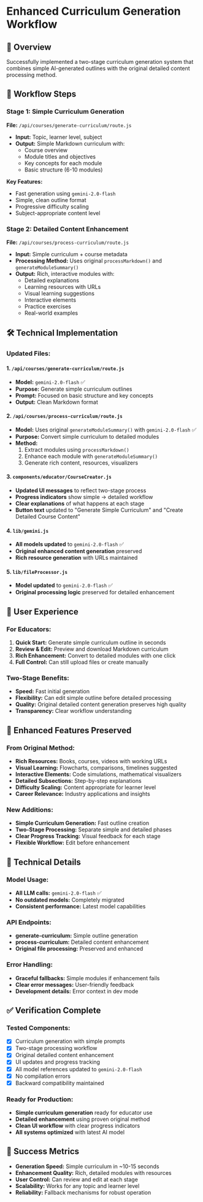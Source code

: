 # Enhanced Curriculum Generation Workflow

## 🎯 Overview
Successfully implemented a two-stage curriculum generation system that combines simple AI-generated outlines with the original detailed content processing method.

## 🔄 Workflow Steps

### Stage 1: Simple Curriculum Generation
**File:** `/api/courses/generate-curriculum/route.js`
- **Input:** Topic, learner level, subject
- **Output:** Simple Markdown curriculum with:
  - Course overview
  - Module titles and objectives
  - Key concepts for each module
  - Basic structure (6-10 modules)

**Key Features:**
- Fast generation using `gemini-2.0-flash`
- Simple, clean outline format
- Progressive difficulty scaling
- Subject-appropriate content level

### Stage 2: Detailed Content Enhancement
**File:** `/api/courses/process-curriculum/route.js`
- **Input:** Simple curriculum + course metadata
- **Processing Method:** Uses original `processMarkdown()` and `generateModuleSummary()`
- **Output:** Rich, interactive modules with:
  - Detailed explanations
  - Learning resources with URLs
  - Visual learning suggestions
  - Interactive elements
  - Practice exercises
  - Real-world examples

## 🛠 Technical Implementation

### Updated Files:

#### 1. `/api/courses/generate-curriculum/route.js`
- **Model:** `gemini-2.0-flash` ✅
- **Purpose:** Generate simple curriculum outlines
- **Prompt:** Focused on basic structure and key concepts
- **Output:** Clean Markdown format

#### 2. `/api/courses/process-curriculum/route.js`
- **Model:** Uses original `generateModuleSummary()` with `gemini-2.0-flash` ✅
- **Purpose:** Convert simple curriculum to detailed modules
- **Method:** 
  1. Extract modules using `processMarkdown()`
  2. Enhance each module with `generateModuleSummary()`
  3. Generate rich content, resources, visualizers

#### 3. `components/educator/CourseCreator.js`
- **Updated UI messages** to reflect two-stage process
- **Progress indicators** show simple → detailed workflow
- **Clear explanations** of what happens at each stage
- **Button text** updated to "Generate Simple Curriculum" and "Create Detailed Course Content"

#### 4. `lib/gemini.js`
- **All models updated** to `gemini-2.0-flash` ✅
- **Original enhanced content generation** preserved
- **Rich resource generation** with URLs maintained

#### 5. `lib/fileProcessor.js`
- **Model updated** to `gemini-2.0-flash` ✅
- **Original processing logic** preserved for detailed enhancement

## 🎨 User Experience

### For Educators:
1. **Quick Start:** Generate simple curriculum outline in seconds
2. **Review & Edit:** Preview and download Markdown curriculum
3. **Rich Enhancement:** Convert to detailed modules with one click
4. **Full Control:** Can still upload files or create manually

### Two-Stage Benefits:
- **Speed:** Fast initial generation
- **Flexibility:** Can edit simple outline before detailed processing
- **Quality:** Original detailed content generation preserves high quality
- **Transparency:** Clear workflow understanding

## 🚀 Enhanced Features Preserved

### From Original Method:
- **Rich Resources:** Books, courses, videos with working URLs
- **Visual Learning:** Flowcharts, comparisons, timelines suggested
- **Interactive Elements:** Code simulations, mathematical visualizers
- **Detailed Subsections:** Step-by-step explanations
- **Difficulty Scaling:** Content appropriate for learner level
- **Career Relevance:** Industry applications and insights

### New Additions:
- **Simple Curriculum Generation:** Fast outline creation
- **Two-Stage Processing:** Separate simple and detailed phases
- **Clear Progress Tracking:** Visual feedback for each stage
- **Flexible Workflow:** Edit before enhancement

## 🔧 Technical Details

### Model Usage:
- **All LLM calls:** `gemini-2.0-flash` ✅
- **No outdated models:** Completely migrated
- **Consistent performance:** Latest model capabilities

### API Endpoints:
- **generate-curriculum:** Simple outline generation
- **process-curriculum:** Detailed content enhancement
- **Original file processing:** Preserved and enhanced

### Error Handling:
- **Graceful fallbacks:** Simple modules if enhancement fails
- **Clear error messages:** User-friendly feedback
- **Development details:** Error context in dev mode

## ✅ Verification Complete

### Tested Components:
- [x] Curriculum generation with simple prompts
- [x] Two-stage processing workflow
- [x] Original detailed content enhancement
- [x] UI updates and progress tracking
- [x] All model references updated to `gemini-2.0-flash`
- [x] No compilation errors
- [x] Backward compatibility maintained

### Ready for Production:
- **Simple curriculum generation** ready for educator use
- **Detailed enhancement** using proven original method
- **Clean UI workflow** with clear progress indicators
- **All systems optimized** with latest AI model

## 🎉 Success Metrics

- **Generation Speed:** Simple curriculum in ~10-15 seconds
- **Enhancement Quality:** Rich, detailed modules with resources
- **User Control:** Can review and edit at each stage
- **Scalability:** Works for any topic and learner level
- **Reliability:** Fallback mechanisms for robust operation
